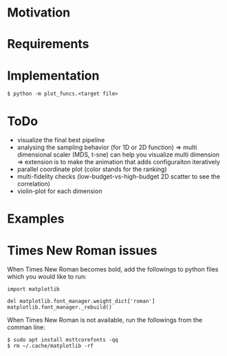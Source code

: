 # Motivation

# Requirements

# Implementation

```
$ python -m plot_funcs.<target file>
```

# ToDo
- visualize the final best pipeline
- analysing the sampling behavior (for 1D or 2D function)
=> multi dimensional scaler (MDS, t-sne) can help you visualize multi dimension
=> extension is to make the animation that adds configuraiton iteratively
- parallel coordinate plot (color stands for the ranking)
- multi-fidelity checks (low-budget-vs-high-budget 2D scatter to see the correlation)
- violin-plot for each dimension

# Examples

# Times New Roman issues

When Times New Roman becomes bold, add the followings to python files which you would like to run:
```
import matplotlib

del matplotlib.font_manager.weight_dict['roman']
matplotlib.font_manager._rebuild()
```

When Times New Roman is not available, run the followings from the comman line:
```
$ sudo apt install msttcorefonts -qq
$ rm ~/.cache/matplotlib -rf
```
